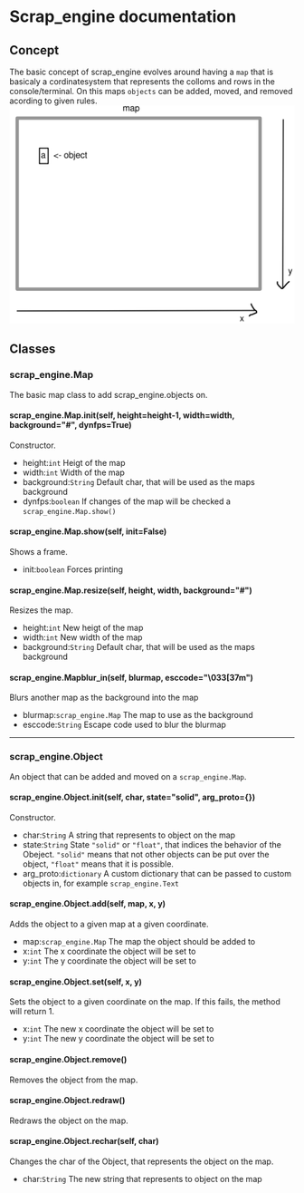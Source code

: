 # Scrap_engine documentation
## Concept
The basic concept of scrap_engine evolves around having a ```map``` that is basicaly a cordinatesystem that represents the colloms and rows in the console/terminal.
On this maps ```objects``` can be added, moved, and removed acording to given rules.
![example](../pics/example1.jpg)
## Classes
### scrap_engine.Map
The basic map class to add scrap_engine.objects on.
#### scrap_engine.Map.__init__(self, height=height-1, width=width, background="#", dynfps=True)
Constructor.
- height:```int``` Heigt of the map
- width:```int``` Width of the map
- background:```String``` Default char, that will be used as the maps background
- dynfps:```boolean``` If changes of the map will be checked a ```scrap_engine.Map.show()```

#### scrap_engine.Map.show(self, init=False)
Shows a frame.
- init:```boolean``` Forces printing

#### scrap_engine.Map.resize(self, height, width, background="#")
Resizes the map.
- height:```int``` New heigt of the map
- width:```int``` New width of the map
- background:```String``` Default char, that will be used as the maps background

#### scrap_engine.Mapblur_in(self, blurmap, esccode="\033[37m")
Blurs another map as the background into the map
- blurmap:```scrap_engine.Map``` The map to use as the background
- esccode:```String``` Escape code used to blur the blurmap
---

### scrap_engine.Object
An object that can be added and moved on a ```scrap_engine.Map```.
#### scrap_engine.Object.__init__(self, char, state="solid", arg_proto={})
Constructor.
- char:```String``` A string that represents to object on the map
- state:```String``` State ```"solid"``` or ```"float"```, that indices the behavior of the Obeject. ```"solid"``` means that not other objects can be put over the object, ```"float"``` means that it is possible.
- arg_proto:```dictionary``` A custom dictionary that can be passed to custom objects in, for example ```scrap_engine.Text```

#### scrap_engine.Object.add(self, map, x, y)
Adds the object to a given map at a given coordinate.
- map:```scrap_engine.Map``` The map the object should be added to
- x:```int``` The x coordinate the object will be set to
- y:```int``` The y coordinate the object will be set to

#### scrap_engine.Object.set(self, x, y)
Sets the object to a given coordinate on the map.
If this fails, the method will return 1.
- x:```int``` The new x coordinate the object will be set to
- y:```int``` The new y coordinate the object will be set to

#### scrap_engine.Object.remove()
Removes the object from the map.

#### scrap_engine.Object.redraw()
Redraws the object on the map.

#### scrap_engine.Object.rechar(self, char)
Changes the char of the Object, that represents the object on the map.
- char:```String``` The new string that represents to object on the map
